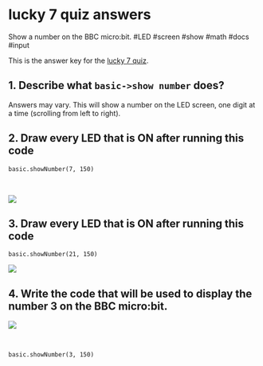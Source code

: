 #  lucky 7 quiz answers

Show a number on the BBC micro:bit. #LED #screen #show #math #docs #input

This is the answer key for the [lucky 7 quiz](/microbit/lessons/lucky-7/quiz).

## 1. Describe what `basic->show number` does?

Answers may vary. This will show a number on the LED screen, one digit at a time (scrolling from left to right).

## 2. Draw every LED that is ON after running this code

```
basic.showNumber(7, 150)
```

<br/>

![](/static/mb/lessons/lucky-7-0.png)

## 3. Draw every LED that is ON after running this code

```
basic.showNumber(21, 150)
```

![](/static/mb/lessons/lucky-7-1.png)

## 4. Write the code that will be used to display the number 3 on the BBC micro:bit.

![](/static/mb/lessons/lucky-7-2.png)

<br/>

```
basic.showNumber(3, 150)
```

